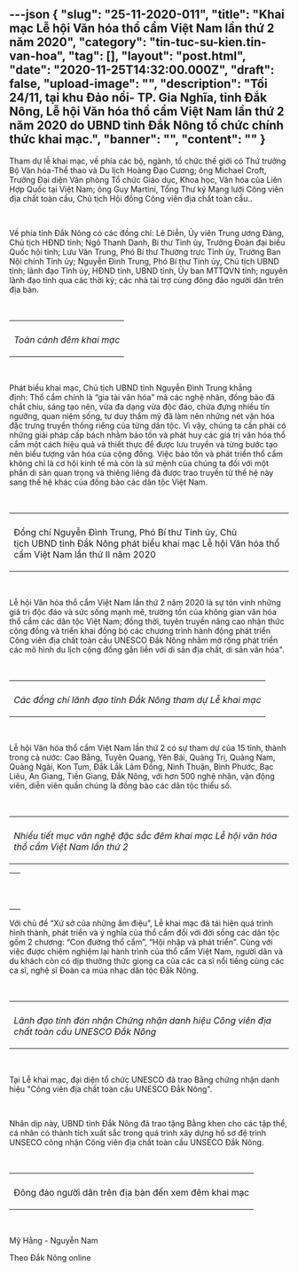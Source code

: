 ---json
{
    "slug": "25-11-2020-011",
    "title": "Khai mạc Lễ hội Văn hóa thổ cẩm Việt Nam lần thứ 2 năm 2020",
    "category": "tin-tuc-su-kien.tin-van-hoa",
    "tag": [],
    "layout": "post.html",
    "date": "2020-11-25T14:32:00.000Z",
    "draft": false,
    "upload-image": "",
    "description": "Tối 24/11, tại khu Đảo nổi- TP. Gia Nghĩa, tỉnh Đắk Nông, Lễ hội Văn hóa thổ cẩm Việt Nam lần thứ 2 năm 2020 do UBND tỉnh Đắk Nông tổ chức chính thức khai mạc.",
    "banner": "",
    "__content__": ""
}
---
<p>Tham dự lễ khai mạc, về ph&iacute;a c&aacute;c bộ, ng&agrave;nh, tổ chức thế giới c&oacute; Thứ trưởng Bộ Văn h&oacute;a-Thể thao v&agrave; Du lịch&nbsp;Ho&agrave;ng Đạo Cương; &ocirc;ng Michael Croft, Trưởng Đại diện Văn ph&ograve;ng Tổ chức Gi&aacute;o dục, Khoa học, Văn h&oacute;a của Li&ecirc;n Hợp Quốc tại Việt Nam; &ocirc;ng Guy Martini, Tổng Thư k&yacute; Mạng lưới C&ocirc;ng vi&ecirc;n địa chất to&agrave;n cầu, Chủ tịch Hội đồng C&ocirc;ng vi&ecirc;n địa chất to&agrave;n cầu..</p>

<p>&nbsp;</p>

<p>Về ph&iacute;a tỉnh Đắk N&ocirc;ng c&oacute; c&aacute;c đồng ch&iacute;:&nbsp;L&ecirc; Diễn, Ủy vi&ecirc;n Trung ương Đảng, Chủ tịch HĐND tỉnh;&nbsp;Ng&ocirc; Thanh Danh, B&iacute; thư Tỉnh ủy, Trưởng Đo&agrave;n đại biểu Quốc hội tỉnh;&nbsp;Lưu Văn Trung,&nbsp;Ph&oacute; B&iacute; thư Thường trực Tỉnh ủy, Trưởng Ban Nội ch&iacute;nh Tỉnh ủy;&nbsp;Nguyễn Đ&igrave;nh Trung, Ph&oacute; B&iacute; thư Tỉnh ủy, Chủ tịch UBND tỉnh; l&atilde;nh đạo Tỉnh ủy, HĐND tỉnh, UBND tỉnh, Ủy ban MTTQVN tỉnh; nguy&ecirc;n l&atilde;nh đạo tỉnh&nbsp;qua c&aacute;c thời kỳ; c&aacute;c nh&agrave; t&agrave;i trợ c&ugrave;ng đ&ocirc;ng đảo người d&acirc;n tr&ecirc;n địa b&agrave;n.</p>

<p>&nbsp;</p>

<table align="center">
	<tbody>
		<tr>
			<td><img alt="" src="http://www.baodaknong.org.vn/database/image/2020/11/24/3448-TT-75.jpg" /></td>
		</tr>
		<tr>
			<td>
			<p><em>To&agrave;n cảnh đ&ecirc;m khai mạc</em></p>
			</td>
		</tr>
	</tbody>
</table>

<p>&nbsp;</p>

<p>Ph&aacute;t biểu&nbsp;khai mạc, Chủ tịch UBND tỉnh&nbsp;Nguyễn Đ&igrave;nh Trung khẳng định:&nbsp;Thổ cẩm ch&iacute;nh l&agrave;&nbsp;&ldquo;gia t&agrave;i văn h&oacute;a&rdquo; m&agrave; c&aacute;c nghệ nh&acirc;n, đồng b&agrave;o&nbsp;đ&atilde; chắt&nbsp;chiu, s&aacute;ng tạo n&ecirc;n, vừa đa dạng&nbsp;vừa độc đ&aacute;o,&nbsp;chứa đựng nhiều t&iacute;n ngưỡng, quan niệm sống, tư duy thẩm mỹ đ&atilde; l&agrave;m n&ecirc;n những n&eacute;t văn h&oacute;a đặc trưng truyền thống ri&ecirc;ng của từng d&acirc;n tộc.&nbsp;V&igrave; vậy, ch&uacute;ng ta cần phải c&oacute; những giải ph&aacute;p cấp b&aacute;ch nhằm bảo tồn v&agrave; ph&aacute;t huy c&aacute;c gi&aacute; trị văn h&oacute;a thổ cẩm một c&aacute;ch hiệu quả v&agrave; thiết thực để được lưu truyền v&agrave; từng bước tạo n&ecirc;n biểu tượng văn h&oacute;a của cộng đồng.&nbsp;Việc bảo tồn v&agrave; ph&aacute;t triển thổ cẩm kh&ocirc;ng chỉ l&agrave; cơ hội kinh tế m&agrave; c&ograve;n l&agrave;&nbsp;sứ mệnh của ch&uacute;ng ta đối với một phần di sản quan trọng v&agrave; thi&ecirc;ng li&ecirc;ng đ&atilde; được trao truyền&nbsp;từ thế hệ n&agrave;y sang thế hệ kh&aacute;c của đồng b&agrave;o c&aacute;c d&acirc;n tộc Việt Nam.</p>

<p>&nbsp;</p>

<table align="center">
	<tbody>
		<tr>
			<td><img alt="" src="http://www.baodaknong.org.vn/database/image/2020/11/24/3448-TT-79.jpg" /></td>
		</tr>
		<tr>
			<td>
			<p>Đồng ch&iacute; Nguyễn Đ&igrave;nh Trung, Ph&oacute; B&iacute; thư Tỉnh ủy, Chủ tịch&nbsp;UBND&nbsp;tỉnh&nbsp;Đắk N&ocirc;ng&nbsp;ph&aacute;t biểu khai mạc Lễ hội Văn h&oacute;a thổ cẩm Việt Nam lần thứ II năm 2020</p>
			</td>
		</tr>
	</tbody>
</table>

<p>&nbsp;</p>

<p>Lễ hội Văn h&oacute;a thổ cẩm Việt Nam&nbsp;lần thứ 2 năm 2020&nbsp;l&agrave; sự t&ocirc;n vinh&nbsp;những gi&aacute; trị độc đ&aacute;o v&agrave; sức sống mạnh mẽ, trường tồn của kh&ocirc;ng gian văn h&oacute;a thổ cẩm c&aacute;c d&acirc;n tộc Việt Nam; đồng thời, tuy&ecirc;n truyền n&acirc;ng cao nhận thức cộng đồng v&agrave; triển khai đồng bộ c&aacute;c chương tr&igrave;nh h&agrave;nh động ph&aacute;t triển C&ocirc;ng vi&ecirc;n địa chất to&agrave;n cầu UNESCO Đắk N&ocirc;ng nhằm mở rộng ph&aacute;t triển c&aacute;c m&ocirc; h&igrave;nh du lịch cộng đồng gắn liền với di sản địa chất, di sản văn h&oacute;a&quot;.&nbsp;</p>

<p>&nbsp;</p>

<table align="center">
	<tbody>
		<tr>
			<td><img alt="" src="http://www.baodaknong.org.vn/database/image/2020/11/24/3448-TT-76.jpg" /></td>
		</tr>
		<tr>
			<td>
			<p><em>C&aacute;c đồng ch&iacute; l&atilde;nh đạo tỉnh Đắk N&ocirc;ng tham dự Lễ khai mạc</em></p>
			</td>
		</tr>
	</tbody>
</table>

<p>&nbsp;</p>

<p>Lễ hội Văn h&oacute;a thổ cẩm Việt Nam lần thứ 2 c&oacute; sự tham dự của&nbsp;15 tỉnh, th&agrave;nh trong cả nước: Cao Bằng, Tuy&ecirc;n Quang, Y&ecirc;n B&aacute;i, Quảng Trị, Quảng Nam, Quảng&nbsp;Ng&atilde;i, Kon Tum, Đắk Lắk L&acirc;m Đồng, Ninh Thuận, B&igrave;nh Phước, Bạc Li&ecirc;u, An Giang, Tiền Giang, Đắk N&ocirc;ng, với&nbsp;hơn 500 nghệ nh&acirc;n, vận động vi&ecirc;n, diễn vi&ecirc;n quần ch&uacute;ng l&agrave; đồng b&agrave;o c&aacute;c d&acirc;n tộc thiểu số.</p>

<p>&nbsp;</p>

<table align="center">
	<tbody>
		<tr>
			<td><img alt="" src="http://www.baodaknong.org.vn/database/image/2020/11/24/3448-TT-73.jpg" /></td>
		</tr>
		<tr>
			<td>
			<p><em>Nhiều tiết mục văn nghệ đặc sắc đ&ecirc;m khai mạc Lễ hội văn h&oacute;a thổ cẩm Việt Nam lần thứ 2</em></p>
			</td>
		</tr>
	</tbody>
</table>

<table align="center">
	<tbody>
		<tr>
			<td><img alt="" src="http://www.baodaknong.org.vn/database/image/2020/11/24/3448-TT-74.jpg" /></td>
		</tr>
		<tr>
			<td>
			<p>&nbsp;</p>
			</td>
		</tr>
	</tbody>
</table>

<p>Với chủ đề &ldquo;Xứ sở của những &acirc;m điệu&rdquo;, Lễ khai mạc đ&atilde; t&aacute;i hiện qu&aacute; tr&igrave;nh h&igrave;nh th&agrave;nh, ph&aacute;t triển v&agrave; &yacute; nghĩa của thổ&nbsp;cẩm&nbsp;đối với đời sống c&aacute;c d&acirc;n tộc gồm 2 chương: &ldquo;Con đường thổ cẩm&rdquo;, &ldquo;Hội nhập v&agrave; ph&aacute;t triển&rdquo;. C&ugrave;ng với việc được chi&ecirc;m nghiệm lại h&agrave;nh tr&igrave;nh của thổ cẩm Việt Nam, người d&acirc;n v&agrave; du kh&aacute;ch c&ograve;n c&oacute; dịp thưởng thức giọng ca của c&aacute;c ca sĩ nổi tiếng&nbsp;c&ugrave;ng c&aacute;c ca sĩ,&nbsp;nghệ sĩ Đo&agrave;n ca m&uacute;a nhạc d&acirc;n tộc Đắk N&ocirc;ng.</p>

<p>&nbsp;</p>

<table align="center">
	<tbody>
		<tr>
			<td><img alt="" src="http://www.baodaknong.org.vn/database/image/2020/11/24/3448-TT-77.jpg" /></td>
		</tr>
		<tr>
			<td>
			<p><em>L&atilde;nh đạo tỉnh đ&oacute;n nhận&nbsp;Chứng nhận&nbsp;danh hiệu C&ocirc;ng vi&ecirc;n địa chất to&agrave;n cầu UNESCO Đắk N&ocirc;ng</em></p>
			</td>
		</tr>
	</tbody>
</table>

<p>&nbsp;</p>

<p>Tại Lễ khai mạc, đại diện tổ chức UNESCO đ&atilde; trao Bằng chứng nhận danh hiệu &quot;C&ocirc;ng vi&ecirc;n địa chất to&agrave;n cầu UNESCO Đắk N&ocirc;ng&quot;.</p>

<p>&nbsp;</p>

<p>Nh&acirc;n dịp n&agrave;y, UBND tỉnh Đắk N&ocirc;ng đ&atilde; trao tặng Bằng&nbsp;khen cho c&aacute;c tập thể, c&aacute; nh&acirc;n c&oacute; th&agrave;nh t&iacute;ch xuất sắc trong qu&aacute; tr&igrave;nh x&acirc;y dựng hồ sơ&nbsp;đệ tr&igrave;nh UNSECO c&ocirc;ng nhận C&ocirc;ng vi&ecirc;n địa chất to&agrave;n cầu&nbsp;UNSECO&nbsp;Đắk N&ocirc;ng.</p>

<p>&nbsp;</p>

<table align="center">
	<tbody>
		<tr>
			<td><img alt="" src="http://www.baodaknong.org.vn/database/image/2020/11/24/3448-TT-72.jpg" /></td>
		</tr>
		<tr>
			<td>
			<p>Đ&ocirc;ng đảo người d&acirc;n tr&ecirc;n địa b&agrave;n đến xem đ&ecirc;m khai mạc</p>
			</td>
		</tr>
	</tbody>
</table>

<p>&nbsp;</p>

<p>Mỹ Hằng - Nguyễn Nam</p>

<p>Theo Đắk N&ocirc;ng online</p>
